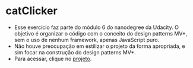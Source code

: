 # catClicker
- Esse exercício faz parte do módulo 6 do nanodegree da Udacity. O objetivo é organizar o código com o conceito do design patterns MV*, sem o uso de nenhum framework, apenas JavaScript puro.
- Não houve preocupação em estilizar o projeto da forma apropriada, e sim focar na construção do design patterns MV*.
- Para acessar, clique no [projeto](https://alinealvesvianna.github.io/catClicker/).


